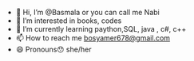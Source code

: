 - 👋 Hi, I’m @Basmala or you can call me Nabi 
- 👀 I’m interested in books, codes
- 🌱 I’m currently learning paython,SQL, java , c#, c++
- 📫 How to reach me bosyamer678@gmail.com 
- 😄 Pronouns😯 she/her
<!---
Basmala5/Basmala5 is a ✨ special ✨ repository because its `README.md` 
--->
